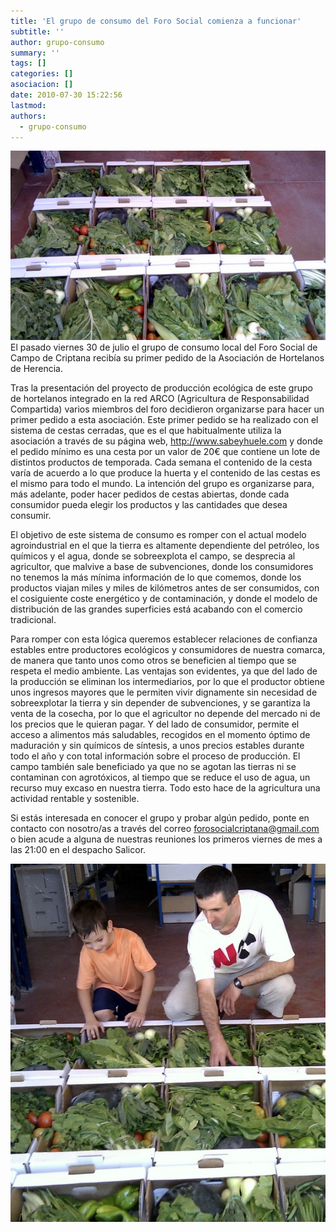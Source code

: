 ```yaml
---
title: 'El grupo de consumo del Foro Social comienza a funcionar'
subtitle: ''
author: grupo-consumo
summary: ''
tags: []
categories: []
asociacion: []
date: 2010-07-30 15:22:56
lastmod:
authors: 
  - grupo-consumo
---
```


<img src="img/IMAG0048.jpg#righ" alt="" width="640">El pasado viernes 30 de julio el grupo de consumo local del Foro Social de Campo de Criptana recibía su primer pedido de la Asociación de Hortelanos de Herencia. 

Tras la presentación del proyecto de producción ecológica de este grupo de hortelanos integrado en la red ARCO (Agricultura de Responsabilidad Compartida) varios miembros del foro decidieron organizarse para hacer un primer pedido a esta asociación. Este primer pedido se ha realizado con el sistema de cestas cerradas, que es el que habitualmente utiliza la asociación a través de su página web, http://www.sabeyhuele.com y donde el pedido mínimo es una cesta por un valor de 20€ que contiene un lote de distintos productos de temporada. Cada semana el contenido de la cesta varía de acuerdo a lo que produce la huerta y el contenido de las cestas es el mismo para todo el mundo. La intención del grupo es organizarse para, más adelante, poder hacer pedidos de cestas abiertas, donde cada consumidor pueda elegir los productos y las cantidades que desea consumir. 

El objetivo de este sistema de consumo es romper con el actual modelo agroindustrial en el que la tierra es altamente dependiente del petróleo, los químicos y el agua, donde se sobreexplota el campo, se desprecia al agricultor, que malvive a base de subvenciones, donde los consumidores no tenemos la más mínima información de lo que comemos, donde los productos viajan miles y miles de kilómetros antes de ser consumidos, con el cosiguiente coste energético y de contaminación, y donde el modelo de distribución de las grandes superficies está acabando con el comercio tradicional. 

Para romper con esta lógica queremos establecer relaciones de confianza estables entre productores ecológicos y consumidores de nuestra comarca, de manera que tanto unos como otros se beneficien al tiempo que se respeta el medio ambiente. Las ventajas son evidentes, ya que del lado de la producción se eliminan los intermediarios, por lo que el productor obtiene unos ingresos mayores que le permiten vivir dignamente sin necesidad de sobreexplotar la tierra y sin depender de subvenciones, y se garantiza la venta de la cosecha, por lo que el agricultor no depende del mercado ni de los precios que le quieran pagar. Y del lado de consumidor, permite el acceso a alimentos más saludables, recogidos en el momento óptimo de maduración y sin químicos de síntesis, a unos precios estables durante todo el año y con total información sobre el proceso de producción. El campo también sale beneficiado ya que no se agotan las tierras ni se contaminan con agrotóxicos, al tiempo que se reduce el uso de agua, un recurso muy excaso en nuestra tierra. Todo esto hace de la agricultura una actividad rentable y sostenible. 

Si estás interesada en conocer el grupo y probar algún pedido, ponte en contacto con nosotro/as a través del correo [forosocialcriptana@gmail.com](mailto:forosocialcriptana@gmail.com) o bien acude a alguna de nuestras reuniones los primeros viernes de mes a las 21:00 en el despacho Salicor. 

<img src="img/IMAG0047.jpg#lef" alt="" width="563">


